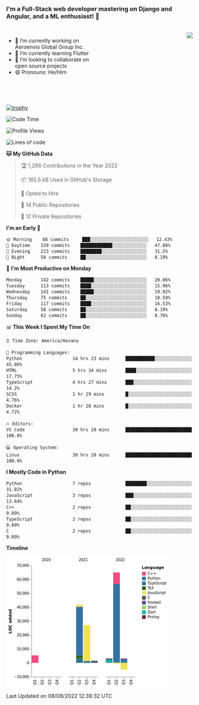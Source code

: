 ### I'm a Full-Stack web developer mastering on Django and Angular, and a ML enthusiast!  👋

<br/>

<img align="right" height="250"  src="https://media1.giphy.com/media/qgQUggAC3Pfv687qPC/giphy.gif?cid=ecf05e470ttfxgsj072btembitu1zn4ti3t3cdyg4jo5b3by&rid=giphy.gif&ct=g" />

 <div style="width:50%">
    <ul>
      <li>🔭 I’m currently working on Aeroenvio Global Group Inc.</li>
      <li>🌱 I’m currently learning Flutter</li>
      <li>👯 I’m looking to collaborate on open source projects</li>
      <li>😄 Pronouns: He/Him</li>
<!--       <li>⚡ Fun fact: I started my first professional project for a company as web dev without knowing any JS </li> -->
    </ul>
  </div>
  
<br/><br/><br/>

[![trophy](https://github-profile-trophy.vercel.app/?username=dfg-98&row=3&column=3&theme=monokai)](https://github.com/ryo-ma/github-profile-trophy)


<!--START_SECTION:waka-->
![Code Time](http://img.shields.io/badge/Code%20Time-385%20hrs%2039%20mins-blue)

![Profile Views](http://img.shields.io/badge/Profile%20Views-0-blue)

![Lines of code](https://img.shields.io/badge/From%20Hello%20World%20I%27ve%20Written-142%20Thousand%20lines%20of%20code-blue)

**🐱 My GitHub Data** 

> 🏆 1,266 Contributions in the Year 2022
 > 
> 📦 165.5 kB Used in GitHub's Storage 
 > 
> 💼 Opted to Hire
 > 
> 📜 14 Public Repositories 
 > 
> 🔑 12 Private Repositories  
 > 
**I'm an Early 🐤** 

```text
🌞 Morning    88 commits     ███░░░░░░░░░░░░░░░░░░░░░░   12.43% 
🌆 Daytime    339 commits    ████████████░░░░░░░░░░░░░   47.88% 
🌃 Evening    223 commits    ████████░░░░░░░░░░░░░░░░░   31.5% 
🌙 Night      58 commits     ██░░░░░░░░░░░░░░░░░░░░░░░   8.19%

```
📅 **I'm Most Productive on Monday** 

```text
Monday       142 commits    █████░░░░░░░░░░░░░░░░░░░░   20.06% 
Tuesday      113 commits    ████░░░░░░░░░░░░░░░░░░░░░   15.96% 
Wednesday    141 commits    █████░░░░░░░░░░░░░░░░░░░░   19.92% 
Thursday     75 commits     ██░░░░░░░░░░░░░░░░░░░░░░░   10.59% 
Friday       117 commits    ████░░░░░░░░░░░░░░░░░░░░░   16.53% 
Saturday     58 commits     ██░░░░░░░░░░░░░░░░░░░░░░░   8.19% 
Sunday       62 commits     ██░░░░░░░░░░░░░░░░░░░░░░░   8.76%

```


📊 **This Week I Spent My Time On** 

```text
⌚︎ Time Zone: America/Havana

💬 Programming Languages: 
Python                   14 hrs 23 mins      ███████████░░░░░░░░░░░░░░   45.86% 
HTML                     5 hrs 34 mins       ████░░░░░░░░░░░░░░░░░░░░░   17.75% 
TypeScript               4 hrs 27 mins       ███░░░░░░░░░░░░░░░░░░░░░░   14.2% 
SCSS                     1 hr 29 mins        █░░░░░░░░░░░░░░░░░░░░░░░░   4.76% 
Docker                   1 hr 28 mins        █░░░░░░░░░░░░░░░░░░░░░░░░   4.72%

🔥 Editors: 
VS Code                  30 hrs 20 mins      █████████████████████████   100.0%

💻 Operating System: 
Linux                    30 hrs 20 mins      █████████████████████████   100.0%

```

**I Mostly Code in Python** 

```text
Python                   7 repos             ████████░░░░░░░░░░░░░░░░░   31.82% 
JavaScript               3 repos             ███░░░░░░░░░░░░░░░░░░░░░░   13.64% 
C++                      2 repos             ██░░░░░░░░░░░░░░░░░░░░░░░   9.09% 
TypeScript               2 repos             ██░░░░░░░░░░░░░░░░░░░░░░░   9.09% 
C                        2 repos             ██░░░░░░░░░░░░░░░░░░░░░░░   9.09%

```


**Timeline**

![Chart not found](https://raw.githubusercontent.com/dfg-98/dfg-98/main/charts/bar_graph.png) 


 Last Updated on 08/08/2022 12:39:32 UTC
<!--END_SECTION:waka-->
